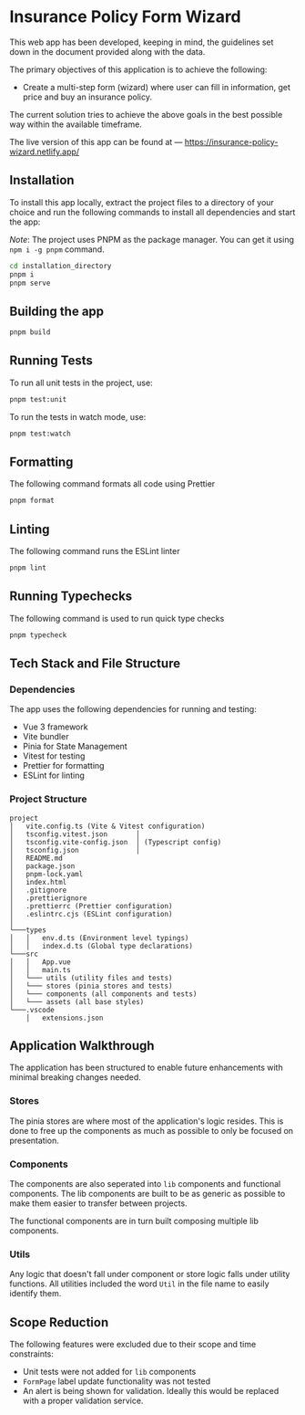 # Insurance Policy Form Wizard

This web app has been developed, keeping in mind, the guidelines set down in the document provided along with the data.

The primary objectives of this application is to achieve the following:

-   Create a multi-step form (wizard) where user can fill in information, get price and buy an insurance policy.

The current solution tries to achieve the above goals in the best possible way within the available timeframe.

The live version of this app can be found at —
https://insurance-policy-wizard.netlify.app/

## Installation

To install this app locally, extract the project files to a directory of your choice and run the following commands to install all dependencies and start the app:

_Note_: The project uses PNPM as the package manager. You can get it using `npm i -g pnpm` command.

```bash
cd installation_directory
pnpm i
pnpm serve
```

## Building the app

```bash
pnpm build
```

## Running Tests

To run all unit tests in the project, use:

```bash
pnpm test:unit
```

To run the tests in watch mode, use:

```bash
pnpm test:watch
```

## Formatting

The following command formats all code using Prettier

```bash
pnpm format
```

## Linting

The following command runs the ESLint linter

```bash
pnpm lint
```

## Running Typechecks

The following command is used to run quick type checks

```bash
pnpm typecheck
```

## Tech Stack and File Structure

### Dependencies

The app uses the following dependencies for running and testing:

-   Vue 3 framework
-   Vite bundler
-   Pinia for State Management
-   Vitest for testing
-   Prettier for formatting
-   ESLint for linting

### Project Structure

```
project
│   vite.config.ts (Vite & Vitest configuration)
│   tsconfig.vitest.json       │
│   tsconfig.vite-config.json  │ (Typescript config)
│   tsconfig.json              │
│   README.md
│   package.json
│   pnpm-lock.yaml
│   index.html
│   .gitignore
│   .prettierignore
│   .prettierrc (Prettier configuration)
│   .eslintrc.cjs (ESLint configuration)
│
└───types
│   │   env.d.ts (Environment level typings)
│   │   index.d.ts (Global type declarations)
└───src
│   │   App.vue
│   │   main.ts
│   └─── utils (utility files and tests)
│   └─── stores (pinia stores and tests)
│   └─── components (all components and tests)
│   └─── assets (all base styles)
└───.vscode
    │   extensions.json
```

## Application Walkthrough

The application has been structured to enable future enhancements with minimal breaking changes needed.

### Stores

The pinia stores are where most of the application's logic resides. This is done to free up the components as much as possible to only be focused on presentation.

### Components

The components are also seperated into `lib` components and functional components. The lib components are built to be as generic as possible to make them easier to transfer between projects.

The functional components are in turn built composing multiple lib components.

### Utils

Any logic that doesn't fall under component or store logic falls under utility functions. All utilities included the word `Util` in the file name to easily identify them.

## Scope Reduction

The following features were excluded due to their scope and time constraints:

-   Unit tests were not added for `lib` components
-   `FormPage` label update functionality was not tested
-   An alert is being shown for validation. Ideally this would be replaced with a proper validation service.
